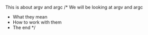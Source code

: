 This is about argv and argc
/* We will be looking at argv and argc
 * What they mean
 * How to work with them
 * The end
*/ 

